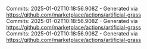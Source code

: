 Commits: 2025-01-02T10:18:56.908Z - Generated via https://github.com/marketplace/actions/artificial-grass
<br>
Commits: 2025-01-02T10:18:56.908Z - Generated via https://github.com/marketplace/actions/artificial-grass
<br>
Commits: 2025-01-02T10:18:56.908Z - Generated via https://github.com/marketplace/actions/artificial-grass
<br>
